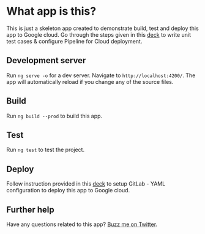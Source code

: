 # What app is this?

This is just a skeleton app created to demonstrate build, test and deploy this app to Google cloud. Go through the steps given in this [deck](https://slides.com/askudhay/build-test-deploy-angular-app#/)  to write unit test cases & configure Pipeline for Cloud deployment.

## Development server

Run `ng serve -o` for a dev server. Navigate to `http://localhost:4200/`. The app will automatically reload if you change any of the source files.

## Build

Run `ng build --prod` to build this app.

## Test

Run `ng test` to test the project.

## Deploy

Follow instruction provided in this [deck](https://slides.com/askudhay/build-test-deploy-angular-app#/) to setup GitLab - YAML configuration to deploy this app to Google cloud.

## Further help

Have any questions related to this app? [Buzz me on Twitter](https://twitter.com/AskUdhay).
